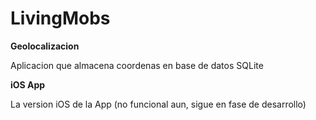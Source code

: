 LivingMobs
==========


**Geolocalizacion**

Aplicacion que almacena coordenas en base de datos SQLite

**iOS App**

La version iOS de la App (no funcional aun, sigue en fase de desarrollo)

